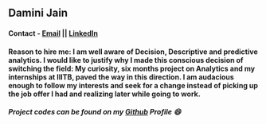## Damini Jain
  
  
  
#### Contact - [Email](mailto:jaindamini1111@gmail.com) || [LinkedIn](https://www.linkedin.com/in/damini-jain-108113)


#### Reason to hire me: I am well aware of Decision, Descriptive and predictive analytics. I would like to justify why I made this conscious decision of switching the field: My curiosity, six months project on Analytics and my internships at IIITB, paved the way in this direction. I am audacious enough to follow my interests and seek for a change instead of picking up the job offer I had and realizing later while going to work.

##### Project codes can be found on my [Github](https://github.com/jaindamini1111) Profile :smile:
